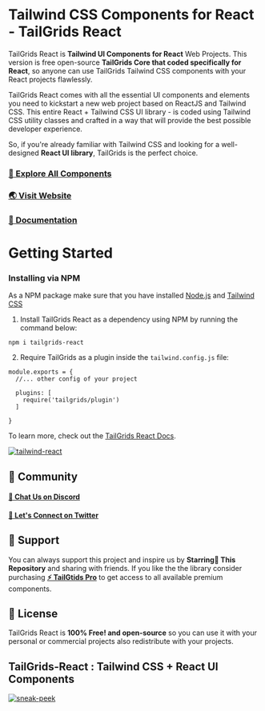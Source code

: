 # Tailwind CSS Components for React - TailGrids React

TailGrids React is **Tailwind UI Components for React** Web Projects. This version is free open-source **TailGrids Core that coded specifically for React**, so anyone can use TailGrids Tailwind CSS components with your React projects flawlessly.

TailGrids React comes with all the essential UI components and elements you need to kickstart a new web project based on ReactJS and Tailwind CSS. This entire React + Tailwind CSS UI library - is coded using Tailwind CSS utility classes and crafted in a way that will provide the best possible developer experience. 

So, if you're already familiar with Tailwind CSS and looking for a well-designed **React UI library**, TailGrids is the perfect choice.

### [🚀 Explore All Components](https://tailgrids.com/components)

### [🌏 Visit Website](https://tailgrids.com)

### [📃 Documentation](https://tailgrids.com/docs)

# Getting Started
### Installing via NPM

As a NPM package make sure that you have installed [Node.js](https://nodejs.org) and [Tailwind CSS](https://tailwindcss.com)

1. Install TailGrids React as a dependency using NPM by running the command below:

```
npm i tailgrids-react
```

2. Require TailGrids as a plugin inside the `tailwind.config.js` file:

```
module.exports = {
  //... other config of your project

  plugins: [
    require('tailgrids/plugin')
  ]

}
```
To learn more, check out the [TailGrids React Docs](https://tailgrids.com/docs/react).

[![tailwind-react](https://cdn.tailgrids.com/tailwind-react-tailgrids.svg)](https://github.com/TailGrids/tailgrids-react)


## 👥 Community
#### [💬 Chat Us on Discord](https://pimjo.com/discord)
#### [🙌 Let's Connect on Twitter](https://twitter.com/tailgrids)

## 💙 Support

You can always support this project and inspire us by **Starring🌟 This Repository**
and sharing with friends. If you like the the library consider purchasing [**⚡ TailGtids Pro**](https://tailgrids.com/pricing) to get access to all available premium components.

## 🎁 License

TailGrids React is **100% Free! and open-source** so you can use it with your personal or commercial projects also redistribute with your projects.

## TailGrids-React : Tailwind CSS + React UI Components

[![sneak-peek](https://cdn.tailgrids.com/tailgrids-components.svg)](https://tailgrids.com/components)
